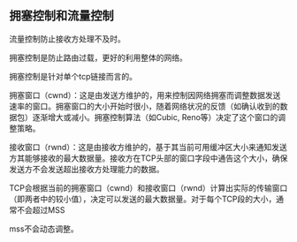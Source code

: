 ## 拥塞控制和流量控制
流量控制防止接收方处理不及时。

拥塞控制是防止路由过载，更好的利用整体的网络。

拥塞控制是针对单个tcp链接而言的。

拥塞窗口（cwnd）：这是由发送方维护的，用来控制因网络拥塞而调整数据发送速率的窗口。拥塞窗口的大小开始时很小，随着网络状况的反馈（如确认收到的数据包）逐渐增大或减小。拥塞控制算法（如Cubic, Reno等）决定了这个窗口的调整策略。

接收窗口（rwnd）：这是由接收方维护的，基于其当前可用缓冲区大小来通知发送方其能够接收的最大数据量。接收方在TCP头部的窗口字段中通告这个大小，确保发送方不会发送超出接收方处理能力的数据。

TCP会根据当前的拥塞窗口（cwnd）和接收窗口（rwnd）计算出实际的传输窗口（即两者中的较小值），决定可以发送的最大数据量。对于每个TCP段的大小，通常不会超过MSS

mss不会动态调整。